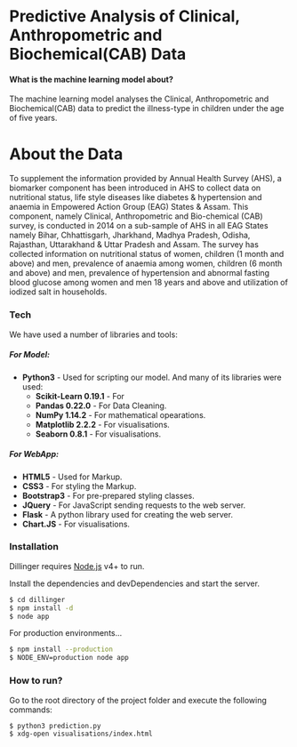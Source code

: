 # Predictive Analysis of Clinical, Anthropometric and Biochemical(CAB) Data
                                        
#### What is the machine learning model about?
The machine learning model analyses the Clinical, Anthropometric and Biochemical(CAB) data to predict the illness-type in children under the age of five years.

# About the Data
To supplement the information provided by Annual Health Survey (AHS), a biomarker
component has been introduced in AHS to collect data on nutritional status, life style diseases like diabetes & hypertension and anaemia in Empowered Action Group (EAG) States & Assam. This component, namely Clinical, Anthropometric and Bio-chemical (CAB) survey, is conducted in 2014 on a sub-sample of AHS in all EAG States namely Bihar, Chhattisgarh, Jharkhand, Madhya Pradesh, Odisha, Rajasthan, Uttarakhand & Uttar Pradesh and Assam. The survey has collected information on nutritional status of women, children (1 month and above) and men, prevalence of anaemia among women, children (6 month and above) and men, prevalence of hypertension and abnormal fasting blood glucose among women and men 18 years and above and utilization of iodized salt in households.


### Tech
We have used a number of libraries and tools:
##### For Model:
* **Python3** - Used for scripting our model. And many of its libraries were used:
    * **Scikit-Learn 0.19.1** - For 
    * **Pandas 0.22.0** - For Data Cleaning.
    * **NumPy 1.14.2** - For mathematical opearations.
    * **Matplotlib 2.2.2** - For visualisations.
    * **Seaborn 0.8.1** - For visualisations.
##### For WebApp:
* **HTML5** - Used for Markup.
* **CSS3** - For styling the Markup.
* **Bootstrap3** - For pre-prepared styling classes.
* **JQuery** - For JavaScript sending requests to the web server.
* **Flask** - A python library used for creating the web server.
* **Chart.JS** - For visualisations.


### Installation

Dillinger requires [Node.js](https://nodejs.org/) v4+ to run.

Install the dependencies and devDependencies and start the server.

```sh
$ cd dillinger
$ npm install -d
$ node app
```

For production environments...

```sh
$ npm install --production
$ NODE_ENV=production node app
```

### How to run?
Go to the root directory of the project folder and execute the following commands:
```sh
$ python3 prediction.py
$ xdg-open visualisations/index.html
```